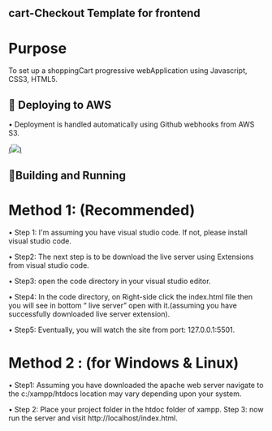 ## cart-Checkout Template for frontend

# Purpose

To set up a shoppingCart progressive webApplication using Javascript, CSS3, HTML5.


## 🚢 Deploying to AWS

• Deployment is handled automatically using Github webhooks from AWS S3. 

[(<img src="https://img.icons8.com/color/144/000000/amazon.png">)](http://cart-template-web.s3-website-eu-west-1.amazonaws.com/)


## 👷Building and Running


# Method 1: (Recommended)

• Step 1: I'm assuming you have visual studio code. If not, please install visual studio code.

• Step2: The next step is to be download the live server using Extensions from visual studio code.

• Step3: open the code directory in your visual studio editor.

• Step4: In the code directory, on Right-side click the index.html file then you will see in bottom “ live server” open with it.(assuming you have successfully downloaded live server extension).

• Step5: Eventually, you will watch the site from port: 127.0.0.1:5501.

# Method 2 : (for Windows & Linux)

• Step1: Assuming you have downloaded the apache web server navigate to the c:/xampp/htdocs
location may vary depending upon your system.

• Step 2: Place your project folder in the htdoc folder of xampp. Step 3: now run the server and visit http://localhost/index.html.
